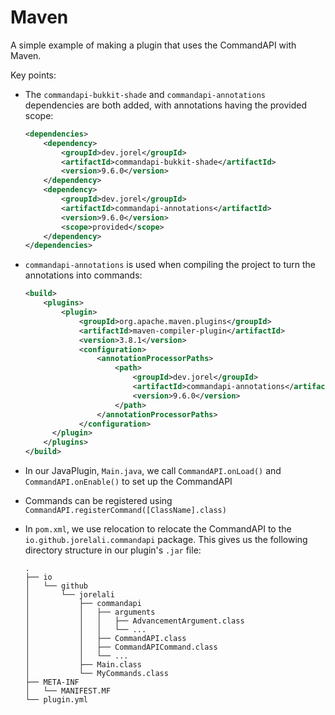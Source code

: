 # Maven

A simple example of making a plugin that uses the CommandAPI with Maven.

Key points:

- The `commandapi-bukkit-shade` and `commandapi-annotations` dependencies are both added, with annotations having the provided scope:

  ```xml
  <dependencies>
      <dependency>
          <groupId>dev.jorel</groupId>
          <artifactId>commandapi-bukkit-shade</artifactId>
          <version>9.6.0</version>
      </dependency>
      <dependency>
          <groupId>dev.jorel</groupId>
          <artifactId>commandapi-annotations</artifactId>
          <version>9.6.0</version>
          <scope>provided</scope>
      </dependency>
  </dependencies>
  ```

- `commandapi-annotations` is used when compiling the project to turn the annotations into commands:

  ```xml
  <build>
      <plugins>
          <plugin>
              <groupId>org.apache.maven.plugins</groupId>
              <artifactId>maven-compiler-plugin</artifactId>
              <version>3.8.1</version>
              <configuration>
                  <annotationProcessorPaths>
                      <path>
                          <groupId>dev.jorel</groupId>
                          <artifactId>commandapi-annotations</artifactId>
                          <version>9.6.0</version>
                      </path>
                  </annotationProcessorPaths>
              </configuration>
        </plugin>
      </plugins>
  </build>
  ```

- In our JavaPlugin, `Main.java`, we call `CommandAPI.onLoad()` and `CommandAPI.onEnable()` to set up the CommandAPI
- Commands can be registered using `CommandAPI.registerCommand([ClassName].class)`
- In `pom.xml`, we use relocation to relocate the CommandAPI to the `io.github.jorelali.commandapi` package. This gives us the following directory structure in our plugin's `.jar` file:

  ```text
  .
  ├── io
  │   └── github
  │       └── jorelali
  │           ├── commandapi
  │           │   ├── arguments
  │           │   │   ├── AdvancementArgument.class
  │           │   │   └── ...
  │           │   ├── CommandAPI.class
  │           │   ├── CommandAPICommand.class
  │           │   └── ...
  │           ├── Main.class
  │           └── MyCommands.class
  ├── META-INF
  │   └── MANIFEST.MF
  └── plugin.yml
  ```
